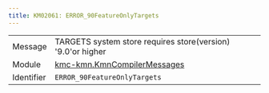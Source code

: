 ```yaml
---
title: KM02061: ERROR_90FeatureOnlyTargets
---
```


|            |           |
|------------|---------- |
| Message    | TARGETS system store requires store\(version\) '9\.0'or higher |
| Module     | [kmc-kmn.KmnCompilerMessages](kmc-kmn.kmncompilermessages) |
| Identifier | `ERROR_90FeatureOnlyTargets` |


